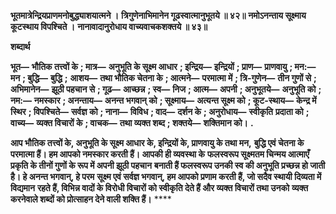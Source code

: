 **भूतमात्रेन्द्रियप्राणमनोबुद्ध्याशयात्मने ।** **त्रिगुणेनाभिमानेन गूढस्वात्मानुभूतये ॥ ४२॥** **नमोऽनन्ताय सूक्ष्माय कूटस्थाय विपश्चिते ।** **नानावादानुरोधाय वाच्यवाचकशक्तये ॥ ४३॥** 

**शब्दार्थ** 

**भूत—** **भौतिक तत्त्वों के** **; मात्र—** **अनुभूति के सूक्ष्म आधार** **; इन्द्रिय—** **इन्द्रियों** **; प्राण—** **प्राणवायु** **; मन:—** **मन** **; बुद्धि—** **बुद्धि** **;** **आशय—** **तथा भौतिक चेतना के** **; आत्मने—** **परमात्मा में** **; त्रि-गुणेन—** **तीन गुणों से** **; अभिमानेन—** **झूठी पहचान से** **; गूढ—** **आच्छन्न** **; स्व—** **निज** **; आत्म—** **अपनी** **; अनुभूतये—** **अनुभूति को** **; नम:—** **नमस्कार** **; अनन्ताय—** **अनन्त भगवान् को** **; सूक्ष्माय—** **अत्यन्त सूक्ष्म को** **; कूट-स्थाय—** **केन्द्र में स्थिर** **; विपश्चिते—** **सर्वज्ञ को** **; नाना—** **विविध** **; वाद—** **दर्शन के** **; अनुरोधाय—** **स्वीकृति** **प्रदाता को** **; वाच्य—** **व्यक्त विचारों के** **; वाचक—** **तथा व्यक्त शब्द** **; शक्तये—** **शक्तिमान को।** **.** 

**आप भौतिक तत्त्वों के, अनुभूति के सूक्ष्म आधार के, इन्द्रियों के, प्राणवायु के तथा मन,** **बुद्धि एवं चेतना के परमात्मा हैं। हम आपको नमस्कार करती हैं। आपकी ही व्यवस्था के** **फलस्वरूप सूक्ष्मतम चिन्मय आत्माएँ प्रकृति के तीनों गुणों के रूप में अपनी झूठी पहचान** **बनाती हैं फलस्वरूप उनकी स्व की अनुभूति प्रच्छन्न हो जाती है। हे अनन्त भगवान्, हे परम** **सूक्ष्म एवं सर्वज्ञ भगवान्, हम आपको प्रणाम करती हैं, जो सदैव स्थायी दिव्यता में विद्यमान** **रहते हैं, विभिन्न वादों के विरोधी विचारों को स्वीकृति देते हैं और व्यक्त विचारों तथा उनको** **व्यक्त करनेवाले शब्दों को प्रोत्साहन देने वाली शक्ति हैं।** **** 